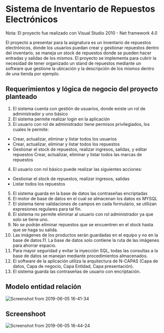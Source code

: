 # Sistema de Inventario de Repuestos Electrónicos

Nota: El proyecto fue realizado con Visual Studio 2010 - Net framework 4.0

El proyecto a presentar para la asignatura es un inventario de repuestos electrónicos, donde los
usuarios puedan crear y gestionar repuestos dentro del inventario, se maneja un stock de
repuestos donde se pueden hacer entradas y salidas de los mismos.
El proyecto se implementa para cubrir la necesidad de tener organizado un stand de repuestos
mediante un software que gestione la ubicación y la descripción de los mismos dentro de una
tienda por ejemplo.


## Requerimientos y lógica de negocio del proyecto planteado
1. El sistema cuenta con gestión de usuarios, donde existe un rol de administrador y uno
básico
2. El sistema permite realizar login en la aplicación
3. El usuario con rol de administrador tiene permisos privilegiados, los cuales le permite:
- Crear, actualizar, eliminar y listar todos los usuarios
- Crear, actualizar, eliminar y listar todos los repuestos
- Gestionar el stock de repuestos, realizar ingresos, salidas, y editar repuestos
Crear, actualizar, eliminar y listar todos las marcas de repuestos
4. El usuario con rol básico puede realizar las siguientes acciones:
- Gestionar el stock de repuestos, realizar ingresos, salidas
- Listar todos los repuestos
5. El sistema guarda en la base de datos las contraseñas encriptadas
6. El motor de base de datos en el cual se almacenan los datos es MYSQL
7. El sistema tiene validaciones de campos en cada formulario, se utilizan expresiones regulares
para tal fin.
8. El sistema no permite eliminar al usuario con rol administrador ya que solo se tiene uno.
9. No se podrán eliminar repuestos que se encuentren en el stock hasta que se haga su salida.
10. Las imágenes de los productos serán guardadas en el equipo y no en la base de datos.11. La base de datos solo contiene la ruta de las imágenes para ahorrar espacio.
12. Para mayor seguridad y evitar la inyección SQL, todas las consultas a la base de datos se
manejan mediante procedimientos almacenados.
13. El software de la aplicación utiliza la arquitectura de N-CAPAS (Capa de datos, Capa de
negocio, Capa Entidad, Capa presentación).
14. El sistema guarda las contraseñas de usuario con encriptación.

## Modelo entidad relación

![Screenshot from 2019-06-05 16-41-34](https://user-images.githubusercontent.com/40704923/58992573-d049c480-87b0-11e9-8196-4f847a3fbc7d.png)

## Screenshoot

![Screenshot from 2019-06-05 16-44-24](https://user-images.githubusercontent.com/40704923/58992721-35051f00-87b1-11e9-965f-5841052ac3ad.png)

